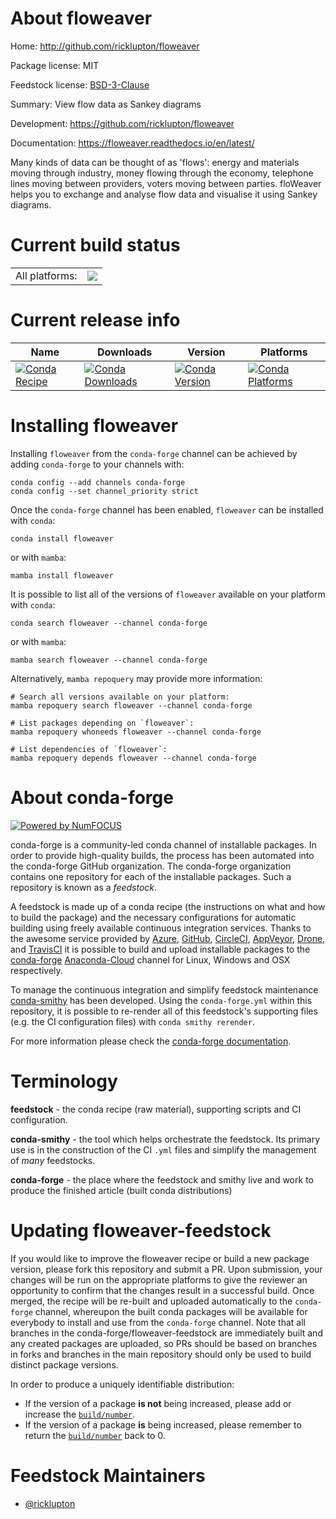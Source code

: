 About floweaver
===============

Home: http://github.com/ricklupton/floweaver

Package license: MIT

Feedstock license: [BSD-3-Clause](https://github.com/conda-forge/floweaver-feedstock/blob/main/LICENSE.txt)

Summary: View flow data as Sankey diagrams

Development: https://github.com/ricklupton/floweaver

Documentation: https://floweaver.readthedocs.io/en/latest/

Many kinds of data can be thought of as 'flows': energy and materials moving
through industry, money flowing through the economy, telephone lines moving
between providers, voters moving between parties. floWeaver helps you to
exchange and analyse flow data and visualise it using Sankey diagrams.


Current build status
====================


<table><tr><td>All platforms:</td>
    <td>
      <a href="https://dev.azure.com/conda-forge/feedstock-builds/_build/latest?definitionId=6791&branchName=main">
        <img src="https://dev.azure.com/conda-forge/feedstock-builds/_apis/build/status/floweaver-feedstock?branchName=main">
      </a>
    </td>
  </tr>
</table>

Current release info
====================

| Name | Downloads | Version | Platforms |
| --- | --- | --- | --- |
| [![Conda Recipe](https://img.shields.io/badge/recipe-floweaver-green.svg)](https://anaconda.org/conda-forge/floweaver) | [![Conda Downloads](https://img.shields.io/conda/dn/conda-forge/floweaver.svg)](https://anaconda.org/conda-forge/floweaver) | [![Conda Version](https://img.shields.io/conda/vn/conda-forge/floweaver.svg)](https://anaconda.org/conda-forge/floweaver) | [![Conda Platforms](https://img.shields.io/conda/pn/conda-forge/floweaver.svg)](https://anaconda.org/conda-forge/floweaver) |

Installing floweaver
====================

Installing `floweaver` from the `conda-forge` channel can be achieved by adding `conda-forge` to your channels with:

```
conda config --add channels conda-forge
conda config --set channel_priority strict
```

Once the `conda-forge` channel has been enabled, `floweaver` can be installed with `conda`:

```
conda install floweaver
```

or with `mamba`:

```
mamba install floweaver
```

It is possible to list all of the versions of `floweaver` available on your platform with `conda`:

```
conda search floweaver --channel conda-forge
```

or with `mamba`:

```
mamba search floweaver --channel conda-forge
```

Alternatively, `mamba repoquery` may provide more information:

```
# Search all versions available on your platform:
mamba repoquery search floweaver --channel conda-forge

# List packages depending on `floweaver`:
mamba repoquery whoneeds floweaver --channel conda-forge

# List dependencies of `floweaver`:
mamba repoquery depends floweaver --channel conda-forge
```


About conda-forge
=================

[![Powered by
NumFOCUS](https://img.shields.io/badge/powered%20by-NumFOCUS-orange.svg?style=flat&colorA=E1523D&colorB=007D8A)](https://numfocus.org)

conda-forge is a community-led conda channel of installable packages.
In order to provide high-quality builds, the process has been automated into the
conda-forge GitHub organization. The conda-forge organization contains one repository
for each of the installable packages. Such a repository is known as a *feedstock*.

A feedstock is made up of a conda recipe (the instructions on what and how to build
the package) and the necessary configurations for automatic building using freely
available continuous integration services. Thanks to the awesome service provided by
[Azure](https://azure.microsoft.com/en-us/services/devops/), [GitHub](https://github.com/),
[CircleCI](https://circleci.com/), [AppVeyor](https://www.appveyor.com/),
[Drone](https://cloud.drone.io/welcome), and [TravisCI](https://travis-ci.com/)
it is possible to build and upload installable packages to the
[conda-forge](https://anaconda.org/conda-forge) [Anaconda-Cloud](https://anaconda.org/)
channel for Linux, Windows and OSX respectively.

To manage the continuous integration and simplify feedstock maintenance
[conda-smithy](https://github.com/conda-forge/conda-smithy) has been developed.
Using the ``conda-forge.yml`` within this repository, it is possible to re-render all of
this feedstock's supporting files (e.g. the CI configuration files) with ``conda smithy rerender``.

For more information please check the [conda-forge documentation](https://conda-forge.org/docs/).

Terminology
===========

**feedstock** - the conda recipe (raw material), supporting scripts and CI configuration.

**conda-smithy** - the tool which helps orchestrate the feedstock.
                   Its primary use is in the construction of the CI ``.yml`` files
                   and simplify the management of *many* feedstocks.

**conda-forge** - the place where the feedstock and smithy live and work to
                  produce the finished article (built conda distributions)


Updating floweaver-feedstock
============================

If you would like to improve the floweaver recipe or build a new
package version, please fork this repository and submit a PR. Upon submission,
your changes will be run on the appropriate platforms to give the reviewer an
opportunity to confirm that the changes result in a successful build. Once
merged, the recipe will be re-built and uploaded automatically to the
`conda-forge` channel, whereupon the built conda packages will be available for
everybody to install and use from the `conda-forge` channel.
Note that all branches in the conda-forge/floweaver-feedstock are
immediately built and any created packages are uploaded, so PRs should be based
on branches in forks and branches in the main repository should only be used to
build distinct package versions.

In order to produce a uniquely identifiable distribution:
 * If the version of a package **is not** being increased, please add or increase
   the [``build/number``](https://docs.conda.io/projects/conda-build/en/latest/resources/define-metadata.html#build-number-and-string).
 * If the version of a package **is** being increased, please remember to return
   the [``build/number``](https://docs.conda.io/projects/conda-build/en/latest/resources/define-metadata.html#build-number-and-string)
   back to 0.

Feedstock Maintainers
=====================

* [@ricklupton](https://github.com/ricklupton/)

